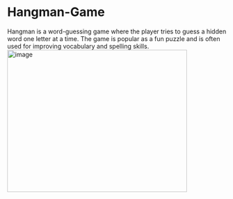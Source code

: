 # Hangman-Game
Hangman is a word-guessing game where the player tries to guess a hidden word one letter at a time. The game is popular as a fun puzzle and is often used for improving vocabulary and spelling skills.
<img width="413" height="327" alt="image" src="https://github.com/user-attachments/assets/e3861867-43a1-40c2-ae53-4b170ce9a7e0" />
